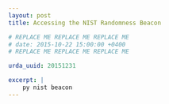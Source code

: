 ```yaml
---
layout: post
title: Accessing the NIST Randomness Beacon

# REPLACE ME REPLACE ME REPLACE ME
# date: 2015-10-22 15:00:00 +0400
# REPLACE ME REPLACE ME REPLACE ME

urda_uuid: 20151231

excerpt: |
    py nist beacon
---
```

